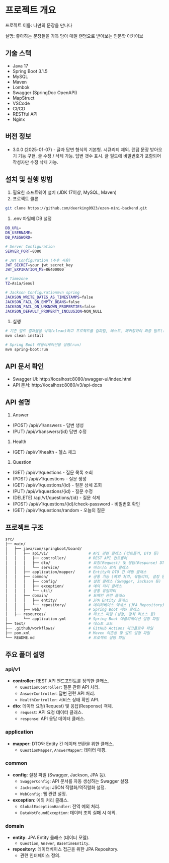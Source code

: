 # 프로젝트 개요

프로젝트 이름: 나만의 문장을 만나다

설명: 좋아하는 문장들을 가득 담아 매일 랜덤으로 받아보는 인문학 아카이브

## 기술 스택

- Java 17
- Spring Boot 3.1.5
- MySQL
- Maven
- Lombok
- Swagger (SpringDoc OpenAPI)
- MapStruct
- VSCode
- CI/CD
- RESTful API
- Nginx

## 버전 정보

- 3.0.0 (2025-01-07) - 글과 답변 형식의 기본형. 시큐리티 제외. 랜덤 문장 받아오기 기능 구현. 글 수정 / 삭제 가능. 답변 갯수 표시. 글 필드에 비밀번호가 포함되어 작성자만 수정 삭제 가능.

## 설치 및 실행 방법

1. 필요한 소프트웨어 설치 (JDK 17이상, MySQL, Maven)
2. 프로젝트 클론

```bash
git clone https://github.com/deerking0923/ezen-mini-backend.git
```

1. .env 파일에 DB 설정

```bash
DB_URL=
DB_USERNAME=
DB_PASSWORD=

# Server Configuration
SERVER_PORT=8080

# JWT Configuration (추후 사용)
JWT_SECRET=your_jwt_secret_key
JWT_EXPIRATION_MS=86400000

# Timezone
TZ=Asia/Seoul

# Jackson Configurationmvn spring
JACKSON_WRITE_DATES_AS_TIMESTAMPS=false
JACKSON_FAIL_ON_EMPTY_BEANS=false
JACKSON_FAIL_ON_UNKNOWN_PROPERTIES=false
JACKSON_DEFAULT_PROPERTY_INCLUSION=NON_NULL
```

1. 실행

```bash
# 기존 빌드 결과물을 삭제(clean)하고 프로젝트를 컴파일, 테스트, 패키징하여 최종 빌드(install) 생성
mvn clean install

# Spring Boot 애플리케이션을 실행(run)
mvn spring-boot:run
```

## API 문서 확인

- Swagger UI: http://localhost:8080/swagger-ui/index.html
- API 문서: http://localhost:8080/v3/api-docs

## API 설명

1. Answer
- (POST) /api/v1/answers - 답변 생성
- (PUT) /api/v1/answers/{id} 답변 수정
1. Health
- (GET) /api/v1/health - 헬스 체크
1. Question
- (GET) /api/v1/questions - 질문 목록 조회
- (POST) /api/v1/questions - 질문 생성
- (GET) /api/v1/questions/{id} - 질문 상세 조회
- (PUT) /api/v1/questions/{id} - 질문 수정
- (DELETE) /api/v1/questions/{id} - 질문 삭제
- (POST) /api/v1/questions/{id}/check-password - 비밀번호 확인
- (GET) /api/v1/questions/random - 오늘의 질문

## 프로젝트 구조

```bash
src/
├── main/
│   ├── java/com/springboot/board/
│   │   ├── api/v1/                  # API 관련 클래스 (컨트롤러, DTO 등)
│   │   │   ├── controller/          # REST API 컨트롤러
│   │   │   ├── dto/                 # 요청(Request) 및 응답(Response) DTO
│   │   │   └── service/             # 비즈니스 로직 클래스
│   │   ├── application/mapper/      # Entity와 DTO 간 매핑 클래스
│   │   ├── common/                  # 공통 기능 (예외 처리, 유틸리티, 설정 등)
│   │   │   ├── config/              # 설정 클래스 (Swagger, Jackson 등)
│   │   │   ├── exception/           # 예외 처리 클래스
│   │   │   └── util/                # 공통 유틸리티
│   │   ├── domain/                  # 도메인 관련 클래스
│   │   │   ├── entity/              # JPA Entity 클래스
│   │   │   └── repository/          # 데이터베이스 액세스 (JPA Repository)
│   │   ├── web/                     # Spring Boot 메인 클래스
│   ├── resources/                   # 리소스 파일 (설정, 정적 리소스 등)
│       └── application.yml          # Spring Boot 애플리케이션 설정 파일
├── test/                            # 테스트 코드
├── .github/workflows/               # GitHub Actions 워크플로우 파일
├── pom.xml                          # Maven 의존성 및 빌드 설정 파일
└── README.md                        # 프로젝트 설명 파일

```

## 주요 폴더 설명

### **api/v1**

- **controller**: REST API 엔드포인트를 정의한 클래스.
    - `QuestionController`: 질문 관련 API 처리.
    - `AnswerController`: 답변 관련 API 처리.
    - `HealthController`: 서비스 상태 확인 API.
- **dto**: 데이터 요청(Request) 및 응답(Response) 객체.
    - `request`: API 요청 데이터 클래스.
    - `response`: API 응답 데이터 클래스.

### **application**

- **mapper**: DTO와 Entity 간 데이터 변환을 위한 클래스.
    - `QuestionMapper`, `AnswerMapper`: 데이터 매핑.

### **common**

- **config**: 설정 파일 (Swagger, Jackson, JPA 등).
    - `SwaggerConfig`: API 문서를 자동 생성하는 Swagger 설정.
    - `JacksonConfig`: JSON 직렬화/역직렬화 설정.
    - `WebConfig`: 웹 관련 설정.
- **exception**: 예외 처리 클래스.
    - `GlobalExceptionHandler`: 전역 예외 처리.
    - `DataNotFoundException`: 데이터 조회 실패 시 예외.

### **domain**

- **entity**: JPA Entity 클래스 (데이터 모델).
    - `Question`, `Answer`, `BaseTimeEntity`.
- **repository**: 데이터베이스 접근을 위한 JPA Repository.
    - 관련 인터페이스 정의.
